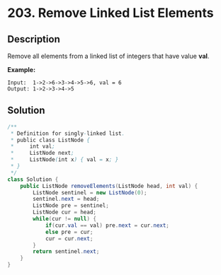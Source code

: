 # 203. Remove Linked List Elements

##  Description

Remove all elements from a linked list of integers that have value **val**.

**Example:**

```
Input:  1->2->6->3->4->5->6, val = 6
Output: 1->2->3->4->5
```

## Solution

```java
/**
 * Definition for singly-linked list.
 * public class ListNode {
 *     int val;
 *     ListNode next;
 *     ListNode(int x) { val = x; }
 * }
 */
class Solution {
    public ListNode removeElements(ListNode head, int val) {
        ListNode sentinel = new ListNode(0);
        sentinel.next = head;
        ListNode pre = sentinel;
        ListNode cur = head;
        while(cur != null) {
            if(cur.val == val) pre.next = cur.next;
            else pre = cur;
            cur = cur.next;
        }
        return sentinel.next;
    }
}
```

